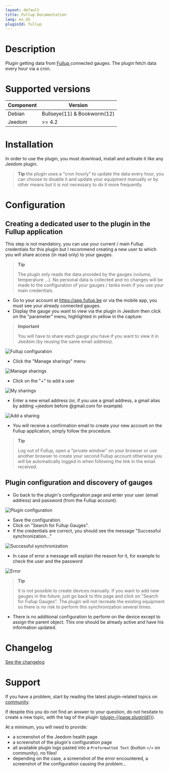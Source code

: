 ```yaml
---
layout: default
title: Fullup Documentation
lang: en_US
pluginId: fullup
---
```


# Description

Plugin getting data from <a href="https://fullup.be/" target="_blank"> Fullup </a>connected gauges. The plugin fetch data every hour via a cron.

# Supported versions

| Component | Version                     |
|-----------|-----------------------------|
| Debian    | Bullseye(11) & Bookworm(12) |
| Jeedom    | >= 4.2                      |

# Installation

In order to use the plugin, you must download, install and activate it like any Jeedom plugin.

> **Tip**
> the plugin uses a "cron hourly" to update the data every hour, you can choose to disable it and update your equipment manually or by other means but it is not necessary to do it more frequently.

# Configuration

## Creating a dedicated user to the plugin in the Fullup application

This step is not mandatory, you can use your current / main Fullup credentials for this plugin but I recommend creating a new user to which you will share access (in read only) to your gauges.

> **Tip**
>
> The plugin only reads the data provided by the gauges (volume, temperature ...).
> No personal data is collected and no changes will be made to the configuration of your gauges / tanks even if you use your main credentials.

- Go to your account at <https://app.fullup.be> or via the mobile app, you must see your already connected gauges.
- Display the gauge you want to view via the plugin in Jeedom then click on the "parameter" menu, highlighted in yellow in the capture:

> **Important**
>
> You will have to share each gauge you have if you want to view it in Jeedom (by reusing the same email address).

![Fullup configuration](../images/fullup_dashboard.png "Fullup configuration")

- Click the "Manage sharings" menu

![Manage sharings](../images/fullup_settings.png "Manage sharings")

- Click on the "+" to add a user

![My sharings](../images/fullup_partages.png "My sharings")

- Enter a new email address (or, if you use a gmail address, a gmail alias by adding +jeedom before @gmail.com for example)

![Add a sharing](../images/fullup_utilisateurs.png "Add a sharing")

- You will receive a confirmation email to create your new account on the Fullup application, simply follow the procedure.

> **Tip**
>
> Log out of Fullup, open a "private window" on your browser or use another browser to create your second Fullup account otherwise you will be automatically logged in when following the link in the email received.

## Plugin configuration and discovery of gauges

- Go back to the plugin's configuration page and enter your user (email address) and password (from the Fullup account).

![Plugin configuration](../images/plugin_config.png "Plugin configuration")

- Save the configuration.
- Click on "Search for Fullup Gauges".
- If the credentials are correct, you should see the message "Successful synchronization..."

![Successful synchronization](../images/sync_success.png "Successful synchronization")

- In case of error a message will explain the reason for it, for example to check the user and the password

![Error](../images/sync_failure.png "Error")

> **Tip**
>
> It is not possible to create devices manually.
> If you want to add new gauges in the future, just go back to this page and click on "Search for Fullup Gauges".
> The plugin will not recreate the existing equipment so there is no risk to perform this synchronization several times.

- There is no additional configuration to perform on the device except to assign the parent object. This one should be already active and have his information updated.

# Changelog

[See the changelog](./changelog)

# Support

If you have a problem, start by reading the latest plugin-related topics on [community]({{site.forum}}/tag/plugin-{{page.pluginId}}).

If despite this you do not find an answer to your question, do not hesitate to create a new topic, with the tag of the plugin ([plugin-{{page.pluginId}}]({{site.forum}}/tag/plugin-{{page.pluginId}})).

At a minimum, you will need to provide:

- a screenshot of the Jeedom health page
- a screenshot of the plugin's configuration page
- all available plugin logs pasted into a `Preformatted Text` (button `</>` on community), no files!
- depending on the case, a screenshot of the error encountered, a screenshot of the configuration causing the problem...
